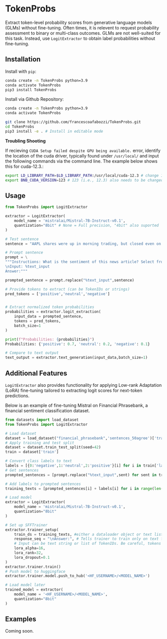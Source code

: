 # TokenProbs

Extract token-level probability scores from generative language models (GLMs) without fine-tuning. Often times, it is relevent to request probability assessment to binary or multi-class outcomes. GLMs are not well-suited for this task. Instead, use `LogitExtractor` to obtain label probabilities without fine-tuning.


## Installation

Install with `pip`:

```bash
conda create -n TokenProbs python=3.9
conda activate TokenProbs
pip3 install TokenProbs 
```

Install via Github Repository:
```bash
conda create -n TokenProbs python=3.9
conda activate TokenProbs

git clone https://github.com/francescoafabozzi/TokenProbs.git
cd TokenProbs
pip3 install -e . # Install in editable mode 
```

__Troubling Shooting__

If recieving `CUDA Setup failed despite GPU being available.` error, identify the location of the cuda driver, typically found under `/usr/local/` and input the following commands via the command line. The example below shows this for cuda-12.3.:

```bash
export LD_LIBRARY_PATH=$LD_LIBRARY_PATH:/usr/local/cuda-12.3 # change 12.3 to appropriate location
export BNB_CUDA_VERSION=123 # 123 (i.e., 12.3) also needs to be changed
```

## Usage
```python
from TokenProbs import LogitExtractor

extractor = LogitExtractor(
    model_name = 'mistralai/Mistral-7B-Instruct-v0.1',
    quantization="8bit" # None = Full precision, "4bit" also suported
)

# Test sentence
sentence = "AAPL shares were up in morning trading, but closed even on the day."

# Prompt sentence
prompt = \
"""Instructions: What is the sentiment of this news article? Select from {positive/neutral/negative}.
\nInput: %text_input
Answer:"""

prompted_sentence = prompt.replace("%text_input",sentence)

# Provide tokens to extract (can be TokenIDs or strings)
pred_tokens = ['positive','neutral','negative']


# Extract normalized token probabilities
probabilities = extractor.logit_extraction(
    input_data = prompted_sentence,
    tokens = pred_tokens,
    batch_size=1
)

print(f"Probabilities: {probabilities}")
Probabilities: {'positive': 0.7, 'neutral': 0.2, 'negative': 0.1}

# Compare to text output
text_output = extractor.text_generation(input_data,batch_size=1)
```

## Additional Features

`LogitExtractor` also provides functionality for applying Low-rank Adaptation (LoRA) fine-tuning tailored to extracting logit scores for next-token predictions.

Below is an example of fine-tuning Mistral on Financial Phrasebank, a financial sentiment classification dataset.

```python
from datasets import load_dataset
from TokenProbs import LogitExtractor

# Load dataset
dataset = load_dataset("financial_phrasebank",'sentences_50agree')['train']
# Apply training and test split
dataset = dataset.train_test_split(seed=42)
train = dataset['train']

# Convert class labels to text
labels = [{0:'negative',1:'neutral',2:'positive'}[i] for i in train['label']]
# Get sentences 
prompted_sentences = [prompt.replace("%text_input",sent) for sent in train['sentence']]

# Add labels to prompted sentences
training_texts = [prompted_sentences[i] + labels[i] for i in range(len(labels))]

# Load model
extractor = LogitExtractor(
    model_name = 'mistralai/Mistral-7B-Instruct-v0.1',
    quantization="8bit"
)

# Set up SFFTrainer
extractor.trainer_setup(
    train_ds = training_texts, #either a dataloader object or text list
    response_seq = "\nAnswer:", # Tells trainer to train only on text following "\nAnswer: "
    # Input can be text string or list of TokenIDs. Be careful, tokens can differ based on context.
    lora_alpha=16,
    lora_rank=32,
    lora_dropout=0.1
)
extractor.trainer.train()
# Push model to huggingface
extractor.trainer.model.push_to_hub('<HF_USERNAME>/<MODEL_NAME>')

# Load model later
trained_model = extractor(
    model_name = '<HF_USERNAME>/<MODEL_NAME>',
    quantization="8bit"
)
```

## Examples

Coming soon.



